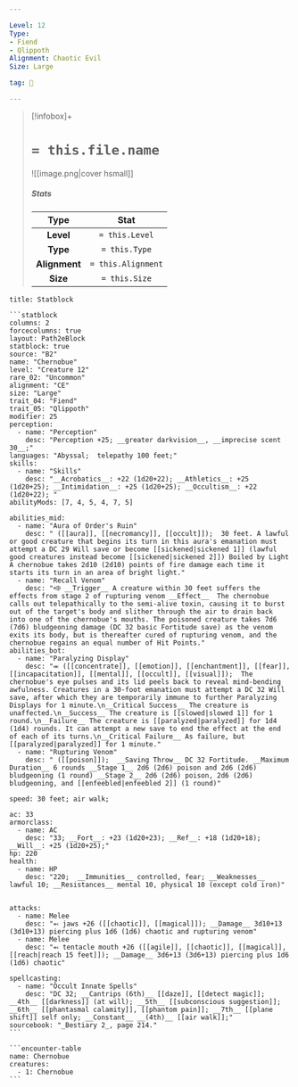 ```yaml
---

Level: 12
Type:
- Fiend
- Qlippoth
Alignment: Chaotic Evil
Size: Large

tag: 👹

---
```


> [!infobox]+
> #  `= this.file.name`
> ![[image.png|cover hsmall]]
> ##### Stats
> Type | Stat |
> :---:|:---:|
> **Level** | `= this.Level` |
> **Type** | `= this.Type` |
> **Alignment** | `= this.Alignment` |
> **Size** | `= this.Size` |



````ad-info
title: Statblock

```statblock
columns: 2
forcecolumns: true
layout: Path2eBlock
statblock: true
source: "B2"
name: "Chernobue"
level: "Creature 12"
rare_02: "Uncommon"
alignment: "CE"
size: "Large"
trait_04: "Fiend"
trait_05: "Qlippoth"
modifier: 25
perception:
  - name: "Perception"
    desc: "Perception +25; __greater darkvision__, __imprecise scent 30__;"
languages: "Abyssal;  telepathy 100 feet;"
skills:
  - name: "Skills"
    desc: "__Acrobatics__: +22 (1d20+22); __Athletics__: +25 (1d20+25); __Intimidation__: +25 (1d20+25); __Occultism__: +22 (1d20+22); "
abilityMods: [7, 4, 5, 4, 7, 5]

abilities_mid:
  - name: "Aura of Order's Ruin"
    desc: " ([[aura]], [[necromancy]], [[occult]]);  30 feet. A lawful or good creature that begins its turn in this aura's emanation must attempt a DC 29 Will save or become [[sickened|sickened 1]] (lawful good creatures instead become [[sickened|sickened 2]]) Boiled by Light A chernobue takes 2d10 (2d10) points of fire damage each time it starts its turn in an area of bright light."
  - name: "Recall Venom"
    desc: "⬲ __Trigger__ A creature within 30 feet suffers the effects from stage 2 of rupturing venom __Effect__  The chernobue calls out telepathically to the semi-alive toxin, causing it to burst out of the target's body and slither through the air to drain back into one of the chernobue's mouths. The poisoned creature takes 7d6 (7d6) bludgeoning damage (DC 32 basic Fortitude save) as the venom exits its body, but is thereafter cured of rupturing venom, and the chernobue regains an equal number of Hit Points."
abilities_bot:
  - name: "Paralyzing Display"
    desc: "⬺ ([[concentrate]], [[emotion]], [[enchantment]], [[fear]], [[incapacitation]], [[mental]], [[occult]], [[visual]]);  The chernobue's eye pulses and its lid peels back to reveal mind-bending awfulness. Creatures in a 30-foot emanation must attempt a DC 32 Will save, after which they are temporarily immune to further Paralyzing Displays for 1 minute.\n__Critical Success__ The creature is unaffected.\n__Success__ The creature is [[slowed|slowed 1]] for 1 round.\n__Failure__ The creature is [[paralyzed|paralyzed]] for 1d4 (1d4) rounds. It can attempt a new save to end the effect at the end of each of its turns.\n__Critical Failure__ As failure, but [[paralyzed|paralyzed]] for 1 minute."
  - name: "Rupturing Venom"
    desc: " ([[poison]]);  __Saving Throw__ DC 32 Fortitude. __Maximum Duration__ 6 rounds __Stage 1__ 2d6 (2d6) poison and 2d6 (2d6) bludgeoning (1 round) __Stage 2__ 2d6 (2d6) poison, 2d6 (2d6) bludgeoning, and [[enfeebled|enfeebled 2]] (1 round)"

speed: 30 feet; air walk;

ac: 33
armorclass:
  - name: AC
    desc: "33; __Fort__: +23 (1d20+23); __Ref__: +18 (1d20+18); __Will__: +25 (1d20+25);"
hp: 220
health:
  - name: HP
    desc: "220;  __Immunities__ controlled, fear; __Weaknesses__ lawful 10; __Resistances__ mental 10, physical 10 (except cold iron)"


attacks:
  - name: Melee
    desc: "⬻ jaws +26 ([[chaotic]], [[magical]]); __Damage__ 3d10+13 (3d10+13) piercing plus 1d6 (1d6) chaotic and rupturing venom"
  - name: Melee
    desc: "⬻ tentacle mouth +26 ([[agile]], [[chaotic]], [[magical]], [[reach|reach 15 feet]]); __Damage__ 3d6+13 (3d6+13) piercing plus 1d6 (1d6) chaotic"

spellcasting:
  - name: "Occult Innate Spells"
    desc: "DC 32; __Cantrips (6th)__ [[daze]], [[detect magic]]; __4th__ [[darkness]] (at will); __5th__ [[subconscious suggestion]]; __6th__ [[phantasmal calamity]], [[phantom pain]]; __7th__ [[plane shift]] self only; __Constant__ __(4th)__ [[air walk]];"
sourcebook: "_Bestiary 2_, page 214."
```

```encounter-table
name: Chernobue
creatures:
  - 1: Chernobue
```

````


